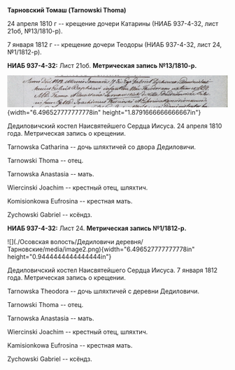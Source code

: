 **Тарновский Томаш (Tarnowski Thoma)**

24 апреля 1810 г -- крещение дочери Катарины (НИАБ 937-4-32, лист 21об,
№13/1810-р).

7 января 1812 г -- крещение дочери Теодоры (НИАБ 937-4-32, лист 24,
№1/1812-р).

**НИАБ 937-4-32:** Лист 21об. **Метрическая запись №13/1810-р.**

![](./media/990780fd84dbcc560577a34a8e1f0a57e2f887ec.png){width="6.496527777777778in"
height="1.8791666666666667in"}

Дедиловичский костел Наисвятейшего Сердца Иисуса. 24 апреля 1810 года.
Метрическая запись о крещении.

Tarnowska Catharina -- дочь шляхтичей со двора Дедиловичи.

Tarnowski Thoma -- отец.

Tarnowska Anastasia -- мать.

Wiercinski Joachim -- крестный отец, шляхтич.

Komisionkowa Eufrosina -- крестная мать.

Zychowski Gabriel -- ксёндз.

**НИАБ 937-4-32:** Лист 24. **Метрическая запись №1/1812-р.**

![](./Осовская волость/Дедиловичи деревня/Тарновские/media/image2.png){width="6.496527777777778in"
height="0.9444444444444444in"}

Дедиловичский костел Наисвятейшего Сердца Иисуса. 7 января 1812 года.
Метрическая запись о крещении.

Tarnowska Theodora -- дочь шляхтичей с деревни Дедиловичи.

Tarnowski Thoma -- отец.

Tarnowska Anastasia -- мать.

Wiercinski Joachim -- крестный отец, шляхтич.

Kamisionkowa Eufrosina -- крестная мать.

Zychowski Gabriel -- ксёндз.
